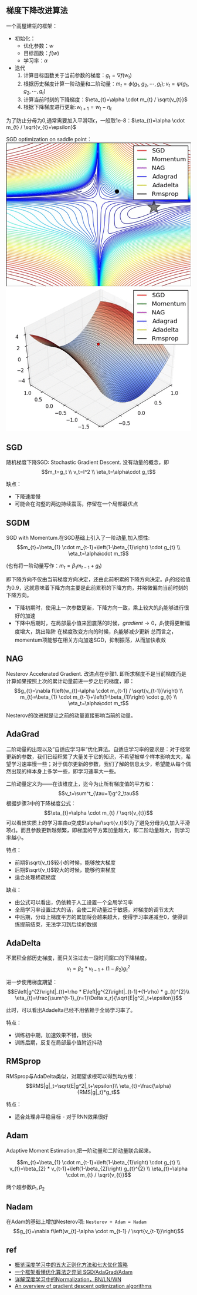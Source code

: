 

## 梯度下降改进算法

一个高屋建瓴的框架：
- 初始化：
    - 优化参数：$w$
    - 目标函数：$f(w)$
    - 学习率：$\alpha$
- 迭代
    1. 计算目标函数关于当前参数的梯度：$g_t=\nabla f(w_t)$
    2. 根据历史梯度计算一阶动量和二阶动量：$m_{t}=\phi\left(g_{1}, g_{2}, \cdots, g_{t}\right) ; v_{t}=\psi\left(g_{1}, g_{2}, \cdots, g_{t}\right)$
    3. 计算当前时刻的下降梯度：$\eta_{t}=\alpha \cdot m_{t} / \sqrt{v_{t}}$
    4. 根据下降梯度进行更新:$w_{t+1}=w_{t}-\eta_{t}$

为了防止分母为0,通常需要加入平滑项$\epsilon$，一般取1e-8：$\eta_{t}=\alpha \cdot m_{t} / \sqrt{v_{t}+\epsilon}$

SGD optimization on saddle point：
![SGD optimization on saddle point](pics/optimizer2.gif) ![SGD optimization on saddle point](pics/optimizer1.gif)

## SGD

随机梯度下降SGD: Stochastic Gradient Descent. 没有动量的概念，即
$$m_t=g_t   \\
v_t=I^2     \\
\eta_t=\alpha\cdot g_t$$

缺点：
- 下降速度慢
- 可能会在沟壑的两边持续震荡，停留在一个局部最优点

## SGDM

SGD with Momentum.在SGD基础上引入了一阶动量,加入惯性:
$$m_{t}=\beta_{1} \cdot m_{t-1}+\left(1-\beta_{1}\right) \cdot g_{t}    \\
\eta_t=\alpha\cdot m_t$$

(也有将一阶动量写作：$m_t=\beta_1m_{t-1}+g_t$)

即下降方向不仅由当前梯度方向决定，还由此前积累的下降方向决定。$\beta_1$的经验值为0.9，这就意味着下降方向主要是此前累积的下降方向，并略微偏向当前时刻的下降方向。
- 下降初期时，使用上一次参数更新，下降方向一致，乘上较大的$\beta_1$能够进行很好的加速
- 下降中后期时，在局部最小值来回震荡的时候，$gradient\rightarrow0$，$\beta_1$使得更新幅度增大，跳出陷阱
在梯度改变方向的时候，$\beta_1$能够减少更新 总而言之，momentum项能够在相关方向加速SGD，抑制振荡，从而加快收敛

## NAG

Nesterov Accelerated Gradient. 改进点在步骤1. 即所求梯度不是当前梯度而是计算如果按照上次的累计动量前进一步之后的梯度，即：
$$g_{t}=\nabla f\left(w_{t}-\alpha \cdot m_{t-1} / \sqrt{v_{t-1}}\right) \\
m_{t}=\beta_{1} \cdot m_{t-1}+\left(1-\beta_{1}\right) \cdot g_{t}    \\
\eta_t=\alpha\cdot m_t$$

Nesterov的改进就是让之前的动量直接影响当前的动量。

## AdaGrad

二阶动量的出现以及”自适应学习率“优化算法。自适应学习率的要求是：对于经常更新的参数，我们已经积累了大量关于它的知识，不希望被单个样本影响太大，希望学习速率慢一些；对于偶尔更新的参数，我们了解的信息太少，希望能从每个偶然出现的样本身上多学一些，即学习速率大一些。

二阶动量定义为——在该维度上，迄今为止所有梯度值的平方和：
$$v_t=\sum^t_{\tau=1}g^2_\tau$$
根据步骤3中的下降梯度公式：
$$\eta_{t}=\alpha \cdot m_{t} / \sqrt{v_{t}}$$
可以看出实质上的学习率由$\alpha$变成$\alpha/\sqrt{v_t}$(为了避免分母为0,加入平滑项$\epsilon$)。而且参数更新越频繁，即梯度的平方累加量越大，即二阶动量越大，则学习率越小。

特点：

- 前期$\sqrt{v_t}$较小的时候，能够放大梯度
- 后期$\sqrt{v_t}$较大的时候，能够约束梯度
- 适合处理稀疏梯度

缺点：
- 由公式可以看出，仍依赖于人工设置一个全局学习率
- 全局学习率设置过大的话，会使二阶动量过于敏感，对梯度的调节太大
- 中后期，分母上梯度平方的累加将会越来越大，使得学习率递减至0，使得训练提前结束，无法学习到后续的数据

## AdaDelta

不累积全部历史梯度，而只关注过去一段时间窗口的下降梯度。
$$v_{t}=\beta_{2} * v_{t-1}+\left(1-\beta_{2}\right) g_{t}^{2}$$

进一步使用梯度期望：
$$E\left|g^{2}\right|_{t}=\rho * E\left|g^{2}\right|_{t-1}+(1-\rho) * g_{t}^{2}\\
\eta_{t}=\frac{\sum^{t-1}_{r=1}\Delta x_r}{\sqrt{E|g^2|_t+\epsilon}}$$

此时，可以看出Adadelta已经不用依赖于全局学习率了。

特点：
- 训练初中期，加速效果不错，很快
- 训练后期，反复在局部最小值附近抖动

## RMSprop

RMSprop与AdaDelta类似，对期望求根可以得到均方根：
$$RMS|g|_t=\sqrt{E|g^2|_t+\epsilon}\\
\eta_{t}=\frac{\alpha}{RMS|g|_t}*g_t$$

特点：
- 适合处理非平稳目标 - 对于RNN效果很好

## Adam

Adaptive Moment Estimation,把一阶动量和二阶动量联合起来。

$$m_{t}=\beta_{1} \cdot m_{t-1}+\left(1-\beta_{1}\right) \cdot g_{t} \\
v_{t}=\beta_{2} * v_{t-1}+\left(1-\beta_{2}\right) g_{t}^{2}    \\
\eta_{t}=\alpha \cdot m_{t} / \sqrt{v_{t}}$$

两个超参数$\beta_1,\beta_2$

## Nadam

在Adam的基础上增加Nesterov项: `Nesterov + Adam = Nadam`
$$g_{t}=\nabla f\left(w_{t}-\alpha \cdot m_{t-1} / \sqrt{v_{t-1}}\right)$$




## ref


- [概览深度学习中的五大正则化方法和七大优化策略](https://zhuanlan.zhihu.com/p/32194445)
- [一个框架看懂优化算法之异同 SGD/AdaGrad/Adam](https://zhuanlan.zhihu.com/p/32230623)
- [详解深度学习中的Normalization，BN/LN/WN](https://zhuanlan.zhihu.com/p/33173246)
- [An overview of gradient descent optimization algorithms](https://ruder.io/optimizing-gradient-descent/)
